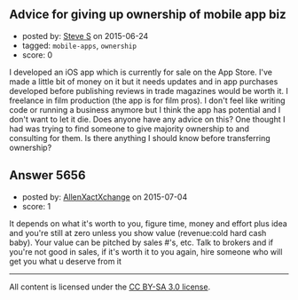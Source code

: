 ## Advice for giving up ownership of mobile app biz

- posted by: [Steve S](https://stackexchange.com/users/5060899/steve-s) on 2015-06-24
- tagged: `mobile-apps`, `ownership`
- score: 0

<p>I developed an iOS app which is currently for sale on the App Store. I've made a little bit of money on it but it needs updates and in app purchases developed before publishing reviews in trade magazines would be worth it. I freelance in film production (the app is for film pros). I don't feel like writing code or running a business anymore but I think the app has potential and I don't want to let it die. Does anyone have any advice on this? One thought I had was trying to find someone to give majority ownership to and consulting for them. Is there anything I should know before transferring ownership?</p>



## Answer 5656

- posted by: [AllenXactXchange](https://stackexchange.com/users/6572620/allenxactxchange) on 2015-07-04
- score: 1

<p>It depends on what it's worth to you, figure time, money and effort plus idea and you're still at zero unless you show value (revenue:cold hard cash baby). Your value can be pitched by sales #'s, etc. Talk to brokers and if you're not good in sales, if it's worth it to you again, hire someone who will get you what u deserve from it</p>




---

All content is licensed under the [CC BY-SA 3.0 license](https://creativecommons.org/licenses/by-sa/3.0/).
